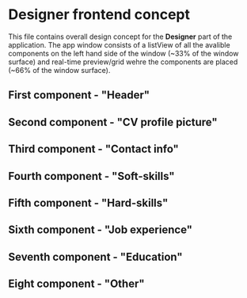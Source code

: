 # Designer frontend concept
This file contains overall design concept for the <b>Designer</b> part of the application. The app window consists of a listView of all the avalible components on the left hand side of the window (~33% of the window surface) and real-time preview/grid wehre the components are placed (~66% of the window surface).

## First component - "Header"

## Second component - "CV profile picture"

## Third component - "Contact info"

## Fourth component - "Soft-skills"

## Fifth component - "Hard-skills"

## Sixth component - "Job experience"

## Seventh component - "Education"

## Eight component - "Other"
